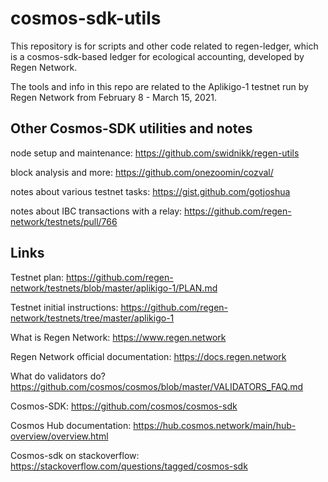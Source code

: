 # cosmos-sdk-utils

This repository is for scripts and other code related to regen-ledger, which is a cosmos-sdk-based ledger for ecological accounting, developed by Regen Network.

The tools and info in this repo are related to the Aplikigo-1 testnet run by Regen Network from February 8 - March 15, 2021.

## Other Cosmos-SDK utilities and notes

node setup and maintenance: https://github.com/swidnikk/regen-utils

block analysis and more: https://github.com/onezoomin/cozval/

notes about various testnet tasks: https://gist.github.com/gotjoshua

notes about IBC transactions with a relay: https://github.com/regen-network/testnets/pull/766

## Links

Testnet plan: https://github.com/regen-network/testnets/blob/master/aplikigo-1/PLAN.md

Testnet initial instructions: https://github.com/regen-network/testnets/tree/master/aplikigo-1

What is Regen Network: https://www.regen.network

Regen Network official documentation: https://docs.regen.network

What do validators do? https://github.com/cosmos/cosmos/blob/master/VALIDATORS_FAQ.md

Cosmos-SDK: https://github.com/cosmos/cosmos-sdk

Cosmos Hub documentation: https://hub.cosmos.network/main/hub-overview/overview.html

Cosmos-sdk on stackoverflow: https://stackoverflow.com/questions/tagged/cosmos-sdk
